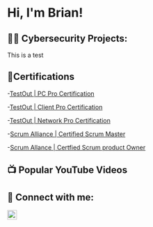 <h1>Hi, I'm Brian!</h1>

<h2>👨‍💻 Cybersecurity Projects:</h2>
This is a test
  

<h2>📃Certifications</h2>

-[TestOut | PC Pro Certification](https://certification.testout.com/verifycert?certificateId=6-2C6-KMMGG)

-[TestOut | Client Pro Certification](https://certification.testout.com/verifycert?certificateId=6-2C6-AVR6W)

-[TestOut | Network Pro Certification](https://certification.testout.com/verifycert?certificateId=6-2C6-A3PNS)

-[Scrum Alliance | Certified Scrum Master ](https://bcert.me/swycnrkek)

-[Scrum Allance | Certfied Scrum product Owner](https://bcert.me/ssborzvnj)


<h2>📺 Popular YouTube Videos</h2>



<h2> 🤳 Connect with me:</h2>



[<img align="left" alt="JoshMadakor | LinkedIn" width="22px" src="https://cdn.jsdelivr.net/npm/simple-icons@v3/icons/linkedin.svg" />][linkedin]





[linkedin]: https://www.linkedin.com/in/briansantarossa

<!--
**joshmadakor1/joshmadakor1** is a ✨ _special_ ✨ repository because its `README.md` (this file) appears on your GitHub profile.

Here are some ideas to get you started:

- 🔭 I’m currently working on ...
- 🌱 I’m currently learning ...
- 👯 I’m looking to collaborate on ...
- 🤔 I’m looking for help with ...
- 💬 Ask me about ...
- 📫 How to reach me: ...
- 😄 Pronouns: ...
- ⚡ Fun fact: ...
-->
